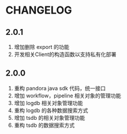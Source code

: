 # CHANGELOG

## 2.0.1

1. 增加删除 export 的功能
2. 开发相关Client的构造函数以支持私有化部署


## 2.0.0

1. 重构 pandora java sdk 代码，统一接口
2. 增加 workflow，pipeline 相关对象的管理功能
3. 增加 logdb 相关对象管理功能
4. 重构 logdb 的各种数据搜索方式
5. 增加 tsdb 的相关对象管理功能
6. 重构 tsdb 的数据搜索方式